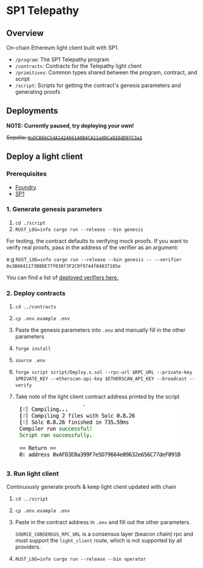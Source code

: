 # SP1 Telepathy

## Overview

On-chain Ethereum light client built with SP1.

- `/program`: The SP1 Telepathy program
- `/contracts`: Contracts for the Telepathy light client
- `/primitives`: Common types shared between the program, contract, and script
- `/script`: Scripts for getting the contract's genesis parameters and generating proofs

## Deployments

**NOTE: Currently paused, try deploying your own!**

~~Sepolia: [`0xDCB6bC5dA142466140B4CA11a8DCa928dD97C3a1`](https://sepolia.etherscan.io/address/0xDCB6bC5dA142466140B4CA11a8DCa928dD97C3a1)~~

## Deploy a light client

### Prerequisites

- [Foundry](https://book.getfoundry.sh/getting-started/installation)
- [SP1](https://docs.succinct.xyz/getting-started/install.html)

### 1. Generate genesis parameters

1. `cd ./script`
2. `RUST_LOG=info cargo run --release --bin genesis`

For testing, the contract defaults to verifying mock proofs. If you want to verify real proofs, pass in the address of the verifier as an argument:

e.g `RUST_LOG=info cargo run --release --bin genesis -- --verifier 0x3B6041173B80E77f038f3F2C0f9744f04837185e`

You can find a list of [deployed verifiers here.](https://github.com/succinctlabs/sp1/blob/main/book/onchain-verification/contract-addresses.md)

### 2. Deploy contracts

1. `cd ../contracts`
2. `cp .env.example .env`
3. Paste the genesis parameters into `.env` and manually fill in the other parameters
4. `forge install`
5. `source .env`
6. `forge script script/Deploy.s.sol --rpc-url $RPC_URL --private-key $PRIVATE_KEY --etherscan-api-key $ETHERSCAN_API_KEY --broadcast --verify`
7. Take note of the light client contract address printed by the script

   ![alt text](./return-image.png)

### 3. Run light client

Continuously generate proofs & keep light client updated with chain

1. `cd ../script`
2. `cp .env.example .env`
3. Paste in the contract address in `.env` and fill out the other parameters.

   `SOURCE_CONSENSUS_RPC_URL` is a consensus layer (beacon chain) rpc and must support the `light_client` route, which is not supported by all providers.

4. `RUST_LOG=info cargo run --release --bin operator`
